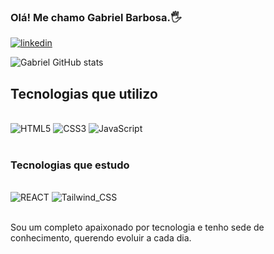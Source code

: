 ### Olá! Me chamo Gabriel Barbosa.🖐

[![linkedin](https://img.shields.io/badge/LinkedIn-0077B5?style=for-the-badge&logo=linkedin&logoColor=white)](https://www.linkedin.com/in/gabriel-a-barbosa/)

![Gabriel GitHub stats](https://github-readme-stats.vercel.app/api?username=BielBarbosa&show_icons=true&theme=tokyonight)

## Tecnologias que utilizo

<div style="display: inline-block"><br/>
  <img algin="center" alt="HTML5" src="https://img.shields.io/badge/HTML5-E34F26?style=for-the-badge&logo=html5&logoColor=white">
  <img algin="center" alt="CSS3" src="https://img.shields.io/badge/CSS3-1572B6?style=for-the-badge&logo=css3&logoColor=white">
  <img algin="center" alt="JavaScript" src="https://img.shields.io/badge/JavaScript-F7DF1E?style=for-the-badge&logo=javascript&logoColor=black">
 <div/><br/>
  
### Tecnologias que estudo 
  
<div style="display: inline-block"><br/>
  <img algin="center" alt="REACT" src="https://img.shields.io/badge/React-20232A?style=for-the-badge&logo=react&logoColor=61DAFB">
  <img algin="center" alt="Tailwind_CSS" src="https://img.shields.io/badge/Tailwind_CSS-38B2AC?style=for-the-badge&logo=tailwind-css&logoColor=white">
<div/><br/>
  
 Sou um completo apaixonado por tecnologia e tenho sede de conhecimento, querendo evoluir a cada dia.
